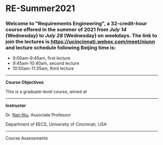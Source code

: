 # RE-Summer2021

### Welcome to "Requirements Engineering", a 32-credit-hour course offered in the summer of 2021 from *July 14* (Wednesday) to *July 28* (Wednesday) on weekdays. The link to join the lectures is https://ucincinnati.webex.com/meet/niunn and lecture schedule following Beijing time is:
- 9:00am-9:45am, first lecture
- 9:45am-10:40am, second lecture
- 10:50am-11:35am, third lecture

---

**Course Objectives**

This is a graduate-level course, aimed at

---

**Instructor**

Dr. [Nan Niu](https://homepages.uc.edu/~niunn), Associate Professor

Department of EECS, University of Cincinnati, USA

---

Course Assessments
